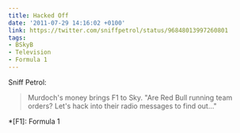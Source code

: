 ```yaml
---
title: Hacked Off
date: '2011-07-29 14:16:02 +0100'
link: https://twitter.com/sniffpetrol/status/96848013997260801
tags:
- BSkyB
- Television
- Formula 1
---
```

Sniff Petrol:

> Murdoch's money brings F1 to Sky. "Are Red Bull running team orders? Let's hack into their radio messages to find out..."

*[F1]: Formula 1
